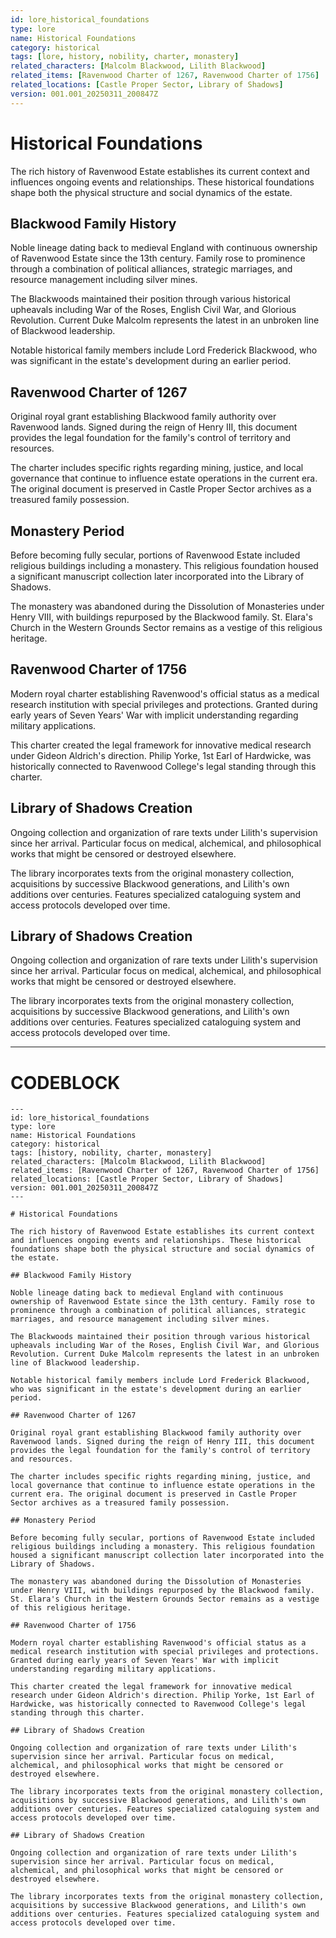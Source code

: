 ```yaml
---
id: lore_historical_foundations
type: lore
name: Historical Foundations
category: historical
tags: [lore, history, nobility, charter, monastery]
related_characters: [Malcolm Blackwood, Lilith Blackwood]
related_items: [Ravenwood Charter of 1267, Ravenwood Charter of 1756]
related_locations: [Castle Proper Sector, Library of Shadows]
version: 001.001_20250311_200847Z
---
```


# Historical Foundations

The rich history of Ravenwood Estate establishes its current context and influences ongoing events and relationships. These historical foundations shape both the physical structure and social dynamics of the estate.

## Blackwood Family History

Noble lineage dating back to medieval England with continuous ownership of Ravenwood Estate since the 13th century. Family rose to prominence through a combination of political alliances, strategic marriages, and resource management including silver mines.

The Blackwoods maintained their position through various historical upheavals including War of the Roses, English Civil War, and Glorious Revolution. Current Duke Malcolm represents the latest in an unbroken line of Blackwood leadership.

Notable historical family members include Lord Frederick Blackwood, who was significant in the estate's development during an earlier period.

## Ravenwood Charter of 1267

Original royal grant establishing Blackwood family authority over Ravenwood lands. Signed during the reign of Henry III, this document provides the legal foundation for the family's control of territory and resources.

The charter includes specific rights regarding mining, justice, and local governance that continue to influence estate operations in the current era. The original document is preserved in Castle Proper Sector archives as a treasured family possession.

## Monastery Period

Before becoming fully secular, portions of Ravenwood Estate included religious buildings including a monastery. This religious foundation housed a significant manuscript collection later incorporated into the Library of Shadows.

The monastery was abandoned during the Dissolution of Monasteries under Henry VIII, with buildings repurposed by the Blackwood family. St. Elara's Church in the Western Grounds Sector remains as a vestige of this religious heritage.

## Ravenwood Charter of 1756

Modern royal charter establishing Ravenwood's official status as a medical research institution with special privileges and protections. Granted during early years of Seven Years' War with implicit understanding regarding military applications.

This charter created the legal framework for innovative medical research under Gideon Aldrich's direction. Philip Yorke, 1st Earl of Hardwicke, was historically connected to Ravenwood College's legal standing through this charter.

## Library of Shadows Creation

Ongoing collection and organization of rare texts under Lilith's supervision since her arrival. Particular focus on medical, alchemical, and philosophical works that might be censored or destroyed elsewhere.

The library incorporates texts from the original monastery collection, acquisitions by successive Blackwood generations, and Lilith's own additions over centuries. Features specialized cataloguing system and access protocols developed over time.

## Library of Shadows Creation

Ongoing collection and organization of rare texts under Lilith's supervision since her arrival. Particular focus on medical, alchemical, and philosophical works that might be censored or destroyed elsewhere.

The library incorporates texts from the original monastery collection, acquisitions by successive Blackwood generations, and Lilith's own additions over centuries. Features specialized cataloguing system and access protocols developed over time.

---

# CODEBLOCK

```
---
id: lore_historical_foundations
type: lore
name: Historical Foundations
category: historical
tags: [history, nobility, charter, monastery]
related_characters: [Malcolm Blackwood, Lilith Blackwood]
related_items: [Ravenwood Charter of 1267, Ravenwood Charter of 1756]
related_locations: [Castle Proper Sector, Library of Shadows]
version: 001.001_20250311_200847Z
---

# Historical Foundations

The rich history of Ravenwood Estate establishes its current context and influences ongoing events and relationships. These historical foundations shape both the physical structure and social dynamics of the estate.

## Blackwood Family History

Noble lineage dating back to medieval England with continuous ownership of Ravenwood Estate since the 13th century. Family rose to prominence through a combination of political alliances, strategic marriages, and resource management including silver mines.

The Blackwoods maintained their position through various historical upheavals including War of the Roses, English Civil War, and Glorious Revolution. Current Duke Malcolm represents the latest in an unbroken line of Blackwood leadership.

Notable historical family members include Lord Frederick Blackwood, who was significant in the estate's development during an earlier period.

## Ravenwood Charter of 1267

Original royal grant establishing Blackwood family authority over Ravenwood lands. Signed during the reign of Henry III, this document provides the legal foundation for the family's control of territory and resources.

The charter includes specific rights regarding mining, justice, and local governance that continue to influence estate operations in the current era. The original document is preserved in Castle Proper Sector archives as a treasured family possession.

## Monastery Period

Before becoming fully secular, portions of Ravenwood Estate included religious buildings including a monastery. This religious foundation housed a significant manuscript collection later incorporated into the Library of Shadows.

The monastery was abandoned during the Dissolution of Monasteries under Henry VIII, with buildings repurposed by the Blackwood family. St. Elara's Church in the Western Grounds Sector remains as a vestige of this religious heritage.

## Ravenwood Charter of 1756

Modern royal charter establishing Ravenwood's official status as a medical research institution with special privileges and protections. Granted during early years of Seven Years' War with implicit understanding regarding military applications.

This charter created the legal framework for innovative medical research under Gideon Aldrich's direction. Philip Yorke, 1st Earl of Hardwicke, was historically connected to Ravenwood College's legal standing through this charter.

## Library of Shadows Creation

Ongoing collection and organization of rare texts under Lilith's supervision since her arrival. Particular focus on medical, alchemical, and philosophical works that might be censored or destroyed elsewhere.

The library incorporates texts from the original monastery collection, acquisitions by successive Blackwood generations, and Lilith's own additions over centuries. Features specialized cataloguing system and access protocols developed over time.

## Library of Shadows Creation

Ongoing collection and organization of rare texts under Lilith's supervision since her arrival. Particular focus on medical, alchemical, and philosophical works that might be censored or destroyed elsewhere.

The library incorporates texts from the original monastery collection, acquisitions by successive Blackwood generations, and Lilith's own additions over centuries. Features specialized cataloguing system and access protocols developed over time.
```